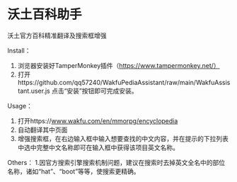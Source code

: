 # 沃土百科助手
沃土官方百科精准翻译及搜索框增强

Install：
1. 浏览器安装好TamperMonkey插件（https://www.tampermonkey.net/）
2. 打开https://github.com/qq57240/WakfuPediaAssistant/raw/main/WakfuAssistant.user.js 点击“安装”按钮即可完成安装。

Usage：
1. 打开https://www.wakfu.com/en/mmorpg/encyclopedia
2. 自动翻译其中页面
3. 增强搜索框，在右边输入框中输入想要查找的中文内容，并在提示的下拉列表中选中完整中文名称即可在输入框中获得该项目英文名称。

Others：
1.因官方搜索引擎搜索机制问题，建议在搜索时去掉英文全名中的部位名称，诸如“hat”、“boot”等等，使搜索更精确。
